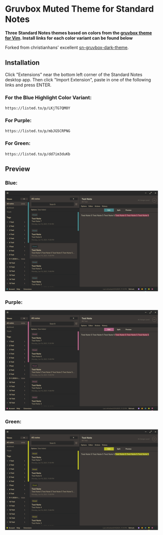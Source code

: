 # Gruvbox Muted Theme for Standard Notes

**Three Standard Notes themes based on colors from the [gruvbox theme for Vim](https://github.com/morhetz/gruvbox). Install links for each color variant can be found below**

Forked from christianhans' excellent [sn-gruvbox-dark-theme](https://github.com/bithooks/sn-gruvbox-dark-theme).

## Installation

Click "Extensions" near the bottom left corner of the Standard Notes desktop app. Then click "Import Extension", paste in one of the following links and press ENTER. 

### For the Blue Highlight Color Variant:
```
https://listed.to/p/LKjTG7QM0Y
```
### For Purple:
```
https://listed.to/p/mbJG5CRPNG
```
### For Green:
```
https://listed.to/p/dd7im3duKb
```

## Preview
### Blue:
![Gruvbox Dark Theme for Standard Notes](blue/blue-screenshot.png)
### Purple:
![Gruvbox Dark Theme for Standard Notes](purple/purple-screenshot.png)
### Green:
![Gruvbox Dark Theme for Standard Notes](green/green-screenshot.png)



